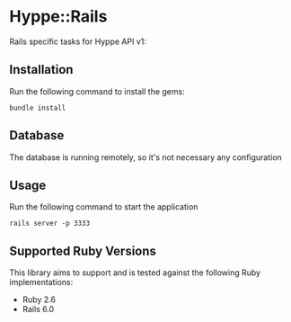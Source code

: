 # Hyppe::Rails

Rails specific tasks for Hyppe API v1:

## Installation

Run the following command to install the gems:

```
bundle install
```

## Database

The database is running remotely, so it's not necessary any configuration

## Usage

Run the following command to start the application

```
rails server -p 3333
```

## Supported Ruby Versions

This library aims to support and is tested against the following Ruby implementations:

- Ruby 2.6
- Rails 6.0
